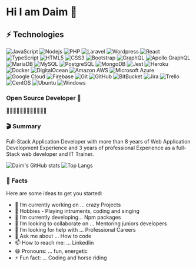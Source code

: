 # Hi I am Daim 🎨


## ⚡ Technologies

![JavaScript](https://img.shields.io/badge/-JavaScript-black?style=flat-square&logo=javascript)
![Nodejs](https://img.shields.io/badge/-Nodejs-black?style=flat-square&logo=Node.js)
![PHP](https://img.shields.io/badge/-PHP-black?style=flat-square&logo=php)
![Laravel](https://img.shields.io/badge/-Laravel-black?style=flat-square&logo=laravel)
![Wordpress](https://img.shields.io/badge/-Wordpress-black?style=flat-square&logo=wordpress)
![React](https://img.shields.io/badge/-React-black?style=flat-square&logo=react)
![TypeScript](https://img.shields.io/badge/-TypeScript-007ACC?style=flat-square&logo=typescript)
![HTML5](https://img.shields.io/badge/-HTML5-E34F26?style=flat-square&logo=html5&logoColor=white)
![CSS3](https://img.shields.io/badge/-CSS3-1572B6?style=flat-square&logo=css3)
![Bootstrap](https://img.shields.io/badge/-Bootstrap-563D7C?style=flat-square&logo=bootstrap)
![GraphQL](https://img.shields.io/badge/-GraphQL-E10098?style=flat-square&logo=graphql)
![Apollo GraphQL](https://img.shields.io/badge/-Apollo%20GraphQL-311C87?style=flat-square&logo=apollo-graphql)
![MariaDB](https://img.shields.io/badge/-MariaDB-336791?style=flat-square&logo=mariadb)
![MySQL](https://img.shields.io/badge/-MySQL-black?style=flat-square&logo=mysql)
![PostgreSQL](https://img.shields.io/badge/-PostgreSQL-black?style=flat-square&logo=PostgreSQL)
![MongoDB](https://img.shields.io/badge/-MongoDB-black?style=flat-square&logo=mongodb)
![Jest](https://img.shields.io/badge/-Jest-black?style=flat-square&logo=jest)
![Heroku](https://img.shields.io/badge/-Heroku-430098?style=flat-square&logo=heroku)
![Docker](https://img.shields.io/badge/-Docker-black?style=flat-square&logo=docker)
![DigitalOcean](https://img.shields.io/badge/-Digital%20Ocean-darkblue?style=flat-square&logo=digitalocean)
![Amazon AWS](https://img.shields.io/badge/Amazon%20AWS-232F3E?style=flat-square&logo=amazon-aws)
![Microsoft Azure](https://img.shields.io/badge/Microsoft%20Azure-232F7E?style=flat-square&logo=microsoft-azure)
![Google Cloud](https://img.shields.io/badge/Google%20Cloud-black?style=flat-square&logo=google-cloud)
![Firebase](https://img.shields.io/badge/-Firebase-black?style=flat-square&logo=firebase)
![Git](https://img.shields.io/badge/-Git-black?style=flat-square&logo=git)
![GitHub](https://img.shields.io/badge/-GitHub-181717?style=flat-square&logo=github)
![BitBucket](https://img.shields.io/badge/-BitBucket-darkblue?style=flat-square&logo=bitbucket)
![Jira](https://img.shields.io/badge/-jira-black?style=flat-square&logo=jira)
![Trello](https://img.shields.io/badge/-Trello-black?style=flat-square&logo=trello)
![CentOS](https://img.shields.io/badge/-Centos-black?style=flat-square&logo=centos)
![Ubuntu](https://img.shields.io/badge/-Ubuntu-black?style=flat-square&logo=ubuntu)
![Windows](https://img.shields.io/badge/-Windows-black?style=flat-square&logo=windows)
### Open Source Developer 🔬
🥇🥇🥇🥇🥇🥇🥇🥇🥇🥇🥇🥇
### 🎬 Summary
Full-Stack Application Developer with more than 8 years of Web Application Development Experience and 3 years of professional Experience as a full-Stack web developer and IT Trainer.

![Daim's GitHub stats](https://github-readme-stats.vercel.app/api?username=DaimDN&count_private=true&stars=true&include_all_commits=true&show_icons=true&theme=radical)
![Top Langs](https://github-readme-stats.vercel.app/api/top-langs/?username=DaimDN&layout=compact&theme=radical)

###  🎁 Facts



Here are some ideas to get you started:

- 🔭 I’m currently working on ... crazy Projects
- 🎈  Hobbies - Playing intruments, coding and singing
- 🌱 I’m currently developing... Npm packages 
- 🥇 I’m looking to collaborate on ... Mentoring juniors developers
- 🤔 I’m looking for help with ... Professional Careers
- 💬 Ask me about ... How to code 
- 📫 How to reach me: ...  Linkedlin
- 😄 Pronouns: ... fun, energetic
- ⚡ Fun fact: ... Coding and horse riding



